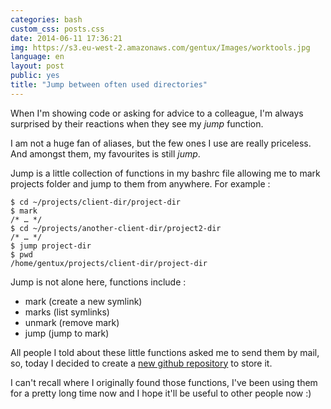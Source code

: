 ```yaml
---
categories: bash
custom_css: posts.css
date: 2014-06-11 17:36:21
img: https://s3.eu-west-2.amazonaws.com/gentux/Images/worktools.jpg
language: en
layout: post
public: yes
title: "Jump between often used directories"
---
```


When I'm showing code or asking for advice to a colleague, I'm always surprised by their reactions when they see my
*jump* function.

I am not a huge fan of aliases, but the few ones I use are really priceless. And amongst them, my favourites is still
*jump*.

Jump is a little collection of functions in my bashrc file allowing me to mark projects folder and jump to them from
anywhere. For example :

    $ cd ~/projects/client-dir/project-dir
    $ mark
    /* … */
    $ cd ~/projects/another-client-dir/project2-dir
    /* … */
    $ jump project-dir
    $ pwd
    /home/gentux/projects/client-dir/project-dir

Jump is not alone here, functions include :

* mark      (create a new symlink)
* marks     (list symlinks)
* unmark    (remove mark)
* jump      (jump to mark)

All people I told about these little functions asked me to send them by mail, so, today I decided to create a 
[new github repository](https://github.com/Gentux/jump) to store it.

I can't recall where I originally found those functions, I've been using them for a pretty long time now and I hope it'll
be useful to other people now :)
